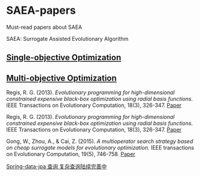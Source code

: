 # SAEA-papers

Must-read papers about SAEA  

SAEA: Surrogate Assisted Evolutionary Algorithm  





<a name="2"></a>
<a name="3"></a>


## [Single-objective Optimization](#1)


## [Multi-objective Optimization](#2)  



<a name="1"></a>
Regis, R. G. (2013). *Evolutionary programming for high-dimensional constrained expensive black-box optimization using radial basis functions.* IEEE Transactions on Evolutionary Computation, 18(3), 326-347.
[Paper](https://ieeexplore.ieee.org/document/6514561/citations?tabFilter=papers)


Regis, R. G. (2013). *Evolutionary programming for high-dimensional constrained expensive black-box optimization using radial basis functions.* IEEE Transactions on Evolutionary Computation, 18(3), 326-347.
[Paper](https://ieeexplore.ieee.org/abstract/document/6514561)  


Gong, W., Zhou, A., & Cai, Z. (2015). *A multioperator search strategy based on cheap surrogate models for evolutionary optimization.* IEEE transactions on Evolutionary Computation, 19(5), 746-758.
[Paper](https://ieeexplore.ieee.org/document/7132771)




[Spring-data-jpa 查询  复杂查询陆续完善中](http://www.cnblogs.com/sxdcgaq8080/p/7894828.html)
